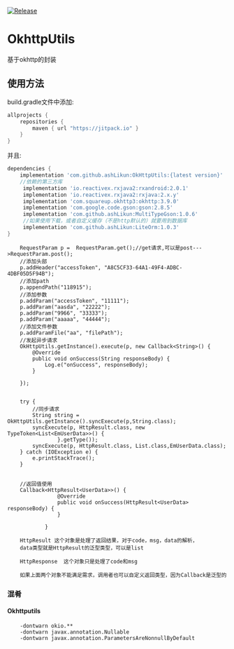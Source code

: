 [![Release](https://jitpack.io/v/ashLikun/OkHttpUtils.svg)](https://jitpack.io/#ashLikun/OkHttpUtils)


# **OkhttpUtils**
基于okhttp的封装
## 使用方法

build.gradle文件中添加:
```gradle
allprojects {
    repositories {
        maven { url "https://jitpack.io" }
    }
}
```
并且:

```gradle
dependencies {
    implementation 'com.github.ashLikun:OkHttpUtils:{latest version}'
    //依赖的第三方库
     implementation 'io.reactivex.rxjava2:rxandroid:2.0.1'
     implementation 'io.reactivex.rxjava2:rxjava:2.x.y'
     implementation 'com.squareup.okhttp3:okhttp:3.9.0'
     implementation 'com.google.code.gson:gson:2.8.5'
     implementation 'com.github.ashLikun:MultiTypeGson:1.0.6'
     //如果使用下载，或者自定义缓存（不是http默认的）就要用到数据库
     implementation 'com.github.ashLikun:LiteOrm:1.0.3'
}
```
        RequestParam p =  RequestParam.get();//get请求,可以是post--->RequestParam.post();
        //添加头部
        p.addHeader("accessToken", "A8C5CF33-64A1-49F4-ADBC-4DBF05D5F94B");
        //添加path
        p.appendPath("118915");
        //添加参数
        p.addParam("accessToken", "11111");
        p.addParam("aasda", "22222");
        p.addParam("9966", "33333");
        p.addParam("aaaaa", "44444");
        //添加文件参数
        p.addParamFile("aa", "filePath");
        //发起异步请求
        OkHttpUtils.getInstance().execute(p, new Callback<String>() {
            @Override
            public void onSuccess(String responseBody) {
                Log.e("onSuccess", responseBody);
            }

        });

        
        try {
            //同步请求
            String string = OkHttpUtils.getInstance().syncExecute(p,String.class);
            syncExecute(p, HttpResult.class, new TypeToken<List<EmUserData>>() {
                    }.getType());
            syncExecute(p, HttpResult.class, List.class,EmUserData.class);
        } catch (IOException e) {
            e.printStackTrace();
        }
        
        
        //返回值使用
        Callback<HttpResult<UserData>>() {
                    @Override
                    public void onSuccess(HttpResult<UserData> responseBody) {
                    }
        
                }
                
        HttpResult 这个对象是处理了返回结果，对于code，msg，data的解析，
        data类型就是HttpResult的泛型类型，可以是list

        HttpResponse  这个对象只是处理了code和msg
        
        如果上面两个对象不能满足需求，调用者也可以自定义返回类型，因为Callback是泛型的
### 混肴
#### Okhttputils
        -dontwarn okio.**
        -dontwarn javax.annotation.Nullable
        -dontwarn javax.annotation.ParametersAreNonnullByDefault

